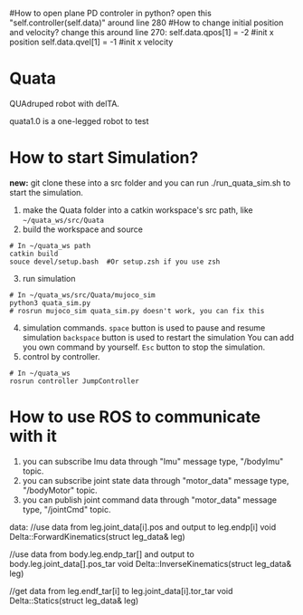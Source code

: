 #How to open plane PD controler in python?
open this   "self.controller(self.data)" around line 280
#How to change initial position and velocity?
change this around line 270:
self.data.qpos[1] = -2	#init x position
self.data.qvel[1] = -1	#init x velocity

# Quata
QUAdruped robot with delTA.

quata1.0 is a one-legged robot to test

# How to start Simulation?
**new:** git clone these into a src folder and you can run ./run_quata_sim.sh to start the simulation. 

 1. make the Quata folder into a catkin workspace's src path, like `~/quata_ws/src/Quata`
 2. build the workspace and source
 ```
 # In ~/quata_ws path
 catkin build
 souce devel/setup.bash  #Or setup.zsh if you use zsh
 ```
 3. run simulation
 ```
 # In ~/quata_ws/src/Quata/mujoco_sim
 python3 quata_sim.py
 # rosrun mujoco_sim quata_sim.py doesn't work, you can fix this
 ```
 4. simulation commands.
  `space` button is used to pause and resume simulation
  `backspace` button is used to restart the simulation
  You can add you own command by yourself.
  `Esc` button to stop the simulation.
 5. control by controller.
 ```
 # In ~/quata_ws
 rosrun controller JumpController
 ```

# How to use ROS to communicate with it
1. you can subscribe Imu data through "Imu" message type, "/bodyImu" topic.
2. you can subscribe joint state data through "motor_data" message type, "/bodyMotor" topic.
3. you can publish joint command data through "motor_data" message type, "/jointCmd" topic.

data:
//use data from leg.joint_data[i].pos and output to leg.endp[i]
    void Delta::ForwardKinematics(struct leg_data& leg)

//use data from body.leg.endp_tar[] and output to body.leg.joint_data[].pos_tar
    void Delta::InverseKinematics(struct leg_data& leg)

//get data from leg.endf_tar[i] to leg.joint_data[i].tor_tar
    void Delta::Statics(struct leg_data& leg)